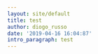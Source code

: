 ```yaml
---
layout: site/default
title: test
author: diogo_russo
date: '2019-04-16 16:04:87'
intro_paragraph: test
---
```



